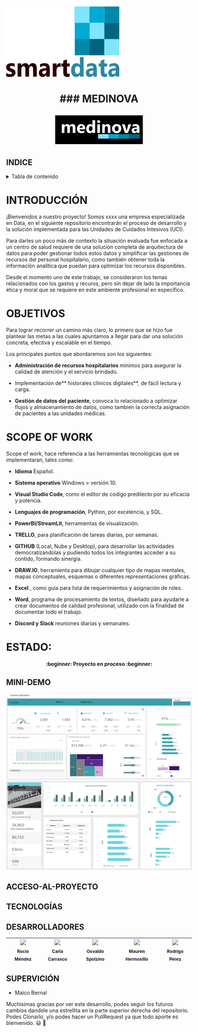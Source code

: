 

 ![](https://github.com/CarCarrasco1/Cuidados_Intensivos/blob/main/assets/blancogrande.png)

 <h1 align=center> ### MEDINOVA

![](https://github.com/CarCarrasco1/Cuidados_Intensivos/blob/main/assets/medinovaneg.png)


## INDICE
<!-- TABLE OF CONTENTS -->
<details>
  <summary>Tabla de contenido</summary>
  <ol>
    <li><a href="#header">TÍTULO E IMAGEN DE PORTADA</a></li>
    <li><a href="#INDICE">INDICE</a></li>
    <li><a href="#INTRODUCCIÓN">INTRODUCCIÓN</a></li>
    <li><a href="#OBJETIVO">OBJETIVO</a></li>
    <li><a href="#SCOPE-OF-WORK">SCOPE OF WORK</a></li>
    <li><a href="#ESTADO">ESTADO</a></li>
    <li><a href="#EDA">EDA</a></li>
    <li><a href="#PowerBI">PowerBI</a></li>
    <li><a href="#PLANTEO-KPIs">PLANTEO-KPIs</a></li>
    <li><a href="#MINI-DEMO">MINI-DEMO</a></li>
    <li><a href="#ACCESO-AL-PROYECTO">ACCESO AL PROYECTO</a></li>
    <li><a href="#TECNOLOGÍAS">TECNOLOGÍAS UTILIZADAS</a></li>
    <li><a href="#DESARROLLADORES">DESARROLLADORES DEL PROYECTO</a></li>
    <li><a href="#SUPERVICIÓN">SUPERVICIÓN</a></li>
  </ol>
</details>

# INTRODUCCIÓN

¡Bienvenidos a nuestro proyecto!
Somos xxxx una empresa especializada en Data, en el siguiente repositorio encontrarán el proceso de desarrollo y la solución implementada para las Unidades de Cuidados Intesivos (UCI).

Para darles un poco más de contexto la situación evaluada fue enfocada a un centro de salud requiere de una solución completa de arquitectura de datos para poder gestionar todos estos datos y simplificar las gestiones de recursos del personal hospitalario, como también obtener toda la información analítica que puedan para optimizar los recursos disponibles.

Desde el momento uno de este trabajo, se consideraron los temas relacionados con los gastos y recuros, pero sin dejar de lado la importancia ética y moral que se requiere en este ambiente profesional en especifico.

# OBJETIVOS

Para lograr recorrer un camino más claro, lo primero que se hizo fue plantear las metas a las cuales apuntamos a llegar para dar una solución concreta, efectiva y escalable en el tiempo.

Los principales puntos que abordaremos son los siguientes:

- **Administración de recursos hospitalarios** mínimos para asegurar la calidad de atención y el servicio brindado.

- Implementacion de** historales clínicos digitales**, de fácil lectura y carga.

- **Gestión de datos del paciente**, convoca lo relacionado a optimizar flujos y almacenamiento de datos, como tambien la  correcta asignación de pacientes a las  unidades médicas.

# SCOPE OF WORK

Scope of work, hace referencia a las herramientas tecnológicas que se implementaran, tales como:
- **Idioma** Español.

- **Sistema operativo** Windows > versión 10.

- **Visual Studio Code**, como el editor de codigo predilecto por su eficacia y potencia.

- **Lenguajes de programación**, Python, por excelencia, y SQL.

- **PowerBI/StreamLit**, herramientas de visualización.

- **TRELLO**, para planificación de tareas diarias, por semanas.

- **GITHUB** (Local, Nube y Desktop), para desarrollar las actividades democratizandolas y pudiendo todos los integrantes acceder a su contido, formando sinergia.

- **DRAW.IO**, herramienta para dibujar cualquier tipo de mapas mentales, mapas conceptuales, esquemas o diferentes representaciones gráficas.

- **Excel** , como guia para lista de requerimientos y asignación de roles.

- **Word**, programa de procesamiento de textos, diseñado para ayudarle a crear documentos de calidad profesional, utilizado con la finalidad de documentar todo el trabajo.

- **Discord y Slack** reuniones diarias y semanales.


# ESTADO:
<h4 align="center"> :beginner: Proyecto en proceso :beginner: </h4>

## MINI-DEMO
![imagen1](https://github.com/CarCarrasco1/Cuidados_Intensivos/blob/main/assets/dash1.png)
![imagen1](https://github.com/CarCarrasco1/Cuidados_Intensivos/blob/main/assets/dash2.png)
## ACCESO-AL-PROYECTO

## TECNOLOGÍAS
 
## DESARROLLADORES

| [<img src="https://avatars.githubusercontent.com/u/83037176?v=4" width=115><br><sub>Rocío Méndez</sub>](https://github.com/RocioAldanaMendez)  | [<img src="https://avatars.githubusercontent.com/u/109556951?v=4" width=115><br><sub>Carla Carrasco</sub>](https://github.com/CarCarrasco1) | [<img src="https://avatars.githubusercontent.com/u/106095273?v=4" width=115><br><sub>Osvaldo Spolzino</sub>](https://github.com/Rolajim) | [<img src="https://avatars.githubusercontent.com/u/114433631?v=4" width=115><br><sub>Mauren Hermosillo</sub>](https://github.com/Maurengit) |[<img src="https://avatars.githubusercontent.com/u/111803864?v=4" width=115><br><sub>Rodrigo Pérez</sub>](https://github.com/roprz) |
| :---: | :---: | :---: | :---: | :---: | 


 ## SUPERVICIÓN

+ Maico Bernal


Muchisimas gracias por ver este desarrollo, podes seguir los futuros cambios dandole una estrellita en la parte superior derecha del repositorio. Podes Clonarlo, y/o podes hacer un PullRequest ya que todo aporte es bienvenido. :smiley: :wave:


